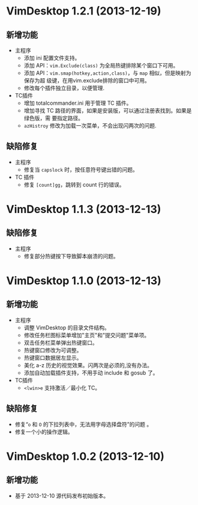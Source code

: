 VimDesktop 1.2.1 (2013-12-19)
=============================
新增功能
--------
- 主程序
	- 添加 ini 配置文件支持。
	- 添加 API：`vim.Exclude(class)` 为全局热键排除某个窗口下可用。
	- 添加 API：`vim.smap(hotkey,action,class)`，与 `map` 相似，但是映射为保存为超
	  级键，在用vim.exclude排除的窗口中可用。
	- 修改每个插件独立目录，以便管理.
- TC插件
	- 增加 totalcommander.ini 用于管理 TC 插件。
	- 增加寻找 TC 路径的界面，如果是安装版，可以通过注册表找到。如果是绿色版，需
	  要指定路径。
	- `azHistroy` 修改为加载一次菜单，不会出现闪两次的问题.

缺陷修复
--------
- 主程序
	- 修复当 `capslock` 时，按任意符号键出错的问题。 
- TC 插件
	- 修复 `[count]gg`，跳转到 count 行的错误。 

VimDesktop 1.1.3 (2013-12-13)
=============================
缺陷修复
--------
- 主程序
	- 修复部分热键按下导致脚本崩溃的问题。

VimDesktop 1.1.0 (2013-12-13)
=============================
新增功能
--------
- 主程序
	- 调整 VimDesktop 的目录文件结构。
	- 修改任务栏图标菜单增加"主页"和"提交问题"菜单项。
	- 双击任务栏菜单弹出热键窗口。
	- 热键窗口修改为可调整。
	- 热键窗口数据居左显示。
	- 美化 a-z 历史的视觉效果。闪两次是必须的,没有办法。
	- 添加自动加载插件支持，不用手动 include 和 gosub 了。
- TC插件
	- `<lwin>e` 支持激活／最小化 TC。 

缺陷修复
--------
- 修复“`o` 和 `O` 的下拉列表中，无法用字母选择盘符”的问题 。
- 修复一个小的操作逻辑。

VimDesktop 1.0.2 (2013-12-10)
=============================
新增功能
--------
- 基于 2013-12-10 源代码发布初始版本。
